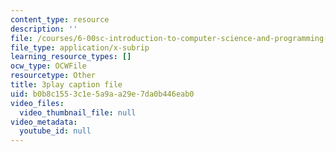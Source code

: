 ```yaml
---
content_type: resource
description: ''
file: /courses/6-00sc-introduction-to-computer-science-and-programming-spring-2011/b0b8c1553c1e5a9aa29e7da0b446eab0_QnAUd-em3E.vtt
file_type: application/x-subrip
learning_resource_types: []
ocw_type: OCWFile
resourcetype: Other
title: 3play caption file
uid: b0b8c155-3c1e-5a9a-a29e-7da0b446eab0
video_files:
  video_thumbnail_file: null
video_metadata:
  youtube_id: null
---
```

